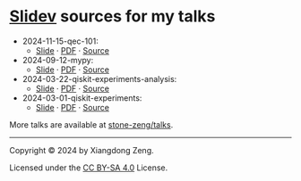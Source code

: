 # [Slidev](https://sli.dev) sources for my talks

- 2024-11-15-qec-101:
  - [Slide](https://github.com/stone-zeng/talks/blob/main/PDF/2024-11-15-qec-101.pdf) ·
    [PDF](https://github.com/stone-zeng/talks/blob/main/PDF/2024-11-15-qec-101.pdf) ·
    [Source](/src/2024-11-15-qec-101/slides.md)
- 2024-09-12-mypy:
  - [Slide](https://github.com/stone-zeng/talks/blob/main/PDF/2024-09-12-mypy.pdf) ·
    [PDF](https://github.com/stone-zeng/talks/blob/main/PDF/2024-09-12-mypy.pdf) ·
    [Source](/src/2024-09-12-mypy/slides.md)
- 2024-03-22-qiskit-experiments-analysis:
  - [Slide](https://github.com/stone-zeng/talks/blob/main/PDF/2024-03-22-qiskit-experiments-analysis.pdf) ·
    [PDF](https://github.com/stone-zeng/talks/blob/main/PDF/2024-03-22-qiskit-experiments-analysis.pdf) ·
    [Source](/src/2024-03-22-qiskit-experiments-analysis/slides.md)
- 2024-03-01-qiskit-experiments:
  - [Slide](https://github.com/stone-zeng/talks/blob/main/PDF/2024-03-01-qiskit-experiments.pdf) ·
    [PDF](https://github.com/stone-zeng/talks/blob/main/PDF/2024-03-01-qiskit-experiments.pdf) ·
    [Source](/src/2024-03-01-qiskit-experiments/slides.md)

More talks are available at [stone-zeng/talks](https://github.com/stone-zeng/talks).

---

Copyright &copy; 2024 by Xiangdong Zeng.

Licensed under the [CC BY-SA 4.0](LICENSE) License.
